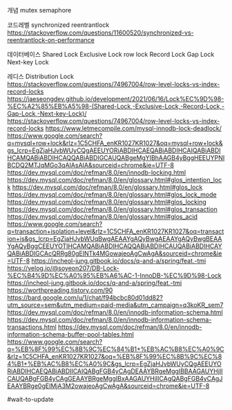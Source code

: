 

개념
mutex
semaphore


코드레벨
synchronized
reentrantlock
https://stackoverflow.com/questions/11600520/synchronized-vs-reentrantlock-on-performance


데이터베이스
Shared Lock
Exclusive Lock
row lock
Record Lock
Gap Lock
Next-key Lock

레디스
Distribution Lock
https://stackoverflow.com/questions/74967004/row-level-locks-vs-index-record-locks
https://jaeseongdev.github.io/development/2021/06/16/Lock%EC%9D%98-%EC%A2%85%EB%A5%98-(Shared-Lock,-Exclusive-Lock,-Record-Lock,-Gap-Lock,-Next-key-Lock)/
https://stackoverflow.com/questions/74967004/row-level-locks-vs-index-record-locks
https://www.letmecompile.com/mysql-innodb-lock-deadlock/
https://www.google.com/search?q=mysql+row+lock&rlz=1C5CHFA_enKR1027KR1027&oq=mysql+row+lock&gs_lcrp=EgZjaHJvbWUyCQgAEEUYORiABDIHCAEQABiABDIHCAIQABiABDIHCAMQABiABDIHCAQQABiABDIGCAUQABgeMgYIBhAAGB4yBggHEEUYPNIBCDQ2MTJqMGo3qAIAsAIA&sourceid=chrome&ie=UTF-8
https://dev.mysql.com/doc/refman/8.0/en/innodb-locking.html
https://dev.mysql.com/doc/refman/8.0/en/glossary.html#glos_intention_lock
https://dev.mysql.com/doc/refman/8.0/en/glossary.html#glos_lock
https://dev.mysql.com/doc/refman/8.0/en/glossary.html#glos_lock_mode
https://dev.mysql.com/doc/refman/8.0/en/glossary.html#glos_locking
https://dev.mysql.com/doc/refman/8.0/en/glossary.html#glos_transaction
https://dev.mysql.com/doc/refman/8.0/en/glossary.html#glos_acid
https://www.google.com/search?q=transaction+isolation+level&rlz=1C5CHFA_enKR1027KR1027&oq=transaction+is&gs_lcrp=EgZjaHJvbWUqBwgAEAAYgAQyBwgAEAAYgAQyBwgBEAAYgAQyBggCEEUYOTIHCAMQABiABDIHCAQQABiABDIHCAUQABiABDIHCAYQABiABDIGCAcQRRg80gEINTk4MGowajeoAgCwAgA&sourceid=chrome&ie=UTF-8
https://incheol-jung.gitbook.io/docs/q-and-a/spring/feat.-tmi
https://velog.io/@soyeon207/DB-Lock-%EC%B4%9D%EC%A0%95%EB%A6%AC-1-InnoDB-%EC%9D%98-Lock
https://incheol-jung.gitbook.io/docs/q-and-a/spring/feat.-tmi
https://worthpreading.tistory.com/90
https://bard.google.com/u/1/chat/f94bcbc80d01dd82?utm_source=sem&utm_medium=paid-media&utm_campaign=q3koKR_sem7
https://dev.mysql.com/doc/refman/8.0/en/innodb-information-schema.html
https://dev.mysql.com/doc/refman/8.0/en/innodb-information-schema-transactions.html
https://dev.mysql.com/doc/refman/8.0/en/innodb-information-schema-buffer-pool-tables.html
https://www.google.com/search?q=%EB%8F%99%EC%8B%9C%EC%84%B1+%EB%AC%B8%EC%A0%9C&rlz=1C5CHFA_enKR1027KR1027&oq=%EB%8F%99%EC%8B%9C%EC%84%B1+%EB%AC%B8%EC%A0%9C&gs_lcrp=EgZjaHJvbWUyCQgAEEUYORiABDIHCAEQABiABDIICAIQABgFGB4yCAgDEAAYBRgeMggIBBAAGAUYHjIICAUQABgFGB4yCAgGEAAYBRgeMggIBxAAGAUYHjIICAgQABgFGB4yCAgJEAAYBRge0gEIMjA3M2owajeoAgCwAgA&sourceid=chrome&ie=UTF-8

#wait-to-update 